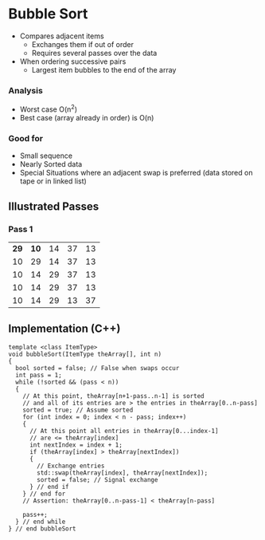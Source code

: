 # Bubble Sort
- Compares adjacent items
  - Exchanges them if out of order
  - Requires several passes over the data
- When ordering successive pairs
  - Largest item bubbles to the end of the array
### Analysis
- Worst case O(n<sup>2</sup>)
- Best case (array already in order) is O(n)
### Good for
- Small sequence
- Nearly Sorted data
- Special Situations where an adjacent swap is preferred (data stored on tape or in linked list)

## Illustrated Passes
### Pass 1
<table>
<tr>
    <td><strong>29</strong></td> <td><strong>10</strong></td> <td>14</td> <td>37</td> <td>13</td>
</tr>
<tr>
    <td>10</td> <td>29</td> <td>14</td> <td>37</td> <td>13</td>
</tr>
<tr>
    <td>10</td> <td>14</td> <td>29</td> <td>37</td> <td>13</td>
</tr>
<tr>
    <td>10</td> <td>14</td> <td>29</td> <td>37</td> <td>13</td>
</tr>
<tr>
    <td>10</td> <td>14</td> <td>29</td> <td>13</td> <td>37</td>
</tr>
</table>

## Implementation (C++)
```
template <class ItemType>
void bubbleSort(ItemType theArray[], int n)
{
  bool sorted = false; // False when swaps occur
  int pass = 1;
  while (!sorted && (pass < n))
  {
    // At this point, theArray[n+1-pass..n-1] is sorted
    // and all of its entries are > the entries in theArray[0..n-pass]
    sorted = true; // Assume sorted
    for (int index = 0; index < n - pass; index++)
    {
      // At this point all entries in theArray[0...index-1]
      // are <= theArray[index]
      int nextIndex = index + 1;
      if (theArray[index] > theArray[nextIndex])
      {
        // Exchange entries
        std::swap(theArray[index], theArray[nextIndex]);
        sorted = false; // Signal exchange
      } // end if
    } // end for
    // Assertion: theArray[0..n-pass-1] < theArray[n-pass]

    pass++;
  } // end while
} // end bubbleSort
```
